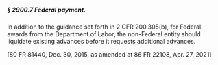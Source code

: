 ##### § 2900.7 Federal payment. #####

In addition to the guidance set forth in 2 CFR 200.305(b), for Federal awards from the Department of Labor, the non-Federal entity should liquidate existing advances before it requests additional advances.

[80 FR 81440, Dec. 30, 2015, as amended at 86 FR 22108, Apr. 27, 2021]